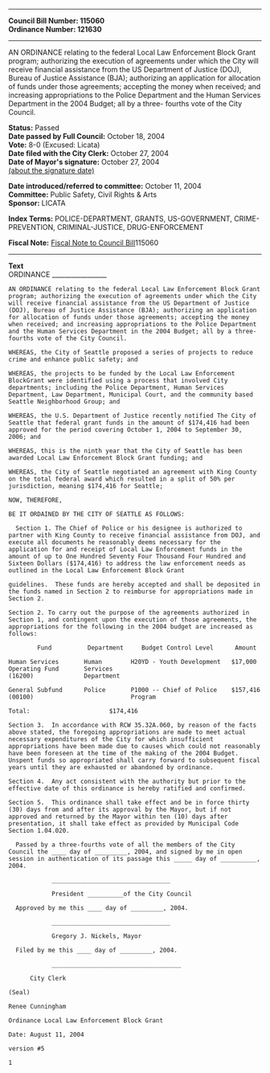 * * * * *  
  
**Council Bill Number: [](#h0)[](#h2)115060**   
**Ordinance Number: 121630**  
  
* * * * *  
  
AN ORDINANCE relating to the federal Local Law Enforcement Block Grant program; authorizing the execution of agreements under which the City will receive financial assistance from the US Department of Justice (DOJ), Bureau of Justice Assistance (BJA); authorizing an application for allocation of funds under those agreements; accepting the money when received; and increasing appropriations to the Police Department and the Human Services Department in the 2004 Budget; all by a three- fourths vote of the City Council.  
  
**Status:** Passed   
**Date passed by Full Council:** October 18, 2004   
**Vote:** 8-0 (Excused: Licata)   
**Date filed with the City Clerk:** October 27, 2004   
**Date of Mayor's signature:** October 27, 2004   
[(about the signature date)](/~public/approvaldate.htm)   
  
  
**Date introduced/referred to committee:** October 11, 2004   
**Committee:** Public Safety, Civil Rights & Arts   
**Sponsor:** LICATA   
  
**Index Terms:** POLICE-DEPARTMENT, GRANTS, US-GOVERNMENT, CRIME-PREVENTION, CRIMINAL-JUSTICE, DRUG-ENFORCEMENT  
  
**Fiscal Note:** [Fiscal Note to Council Bill](http://clerk.seattle.gov/~public/fnote/115060.htm)[](#h1)[](#h3)115060  
  
* * * * *  
  
**Text**  
    ORDINANCE _________________  
  
    AN ORDINANCE relating to the federal Local Law Enforcement Block Grant  
    program; authorizing the execution of agreements under which the City  
    will receive financial assistance from the US Department of Justice  
    (DOJ), Bureau of Justice Assistance (BJA); authorizing an application  
    for allocation of funds under those agreements; accepting the money  
    when received; and increasing appropriations to the Police Department  
    and the Human Services Department in the 2004 Budget; all by a three-  
    fourths vote of the City Council.  
  
    WHEREAS, the City of Seattle proposed a series of projects to reduce  
    crime and enhance public safety; and  
  
    WHEREAS, the projects to be funded by the Local Law Enforcement  
    BlockGrant were identified using a process that involved City  
    departments; including the Police Department, Human Services  
    Department, Law Department, Municipal Court, and the community based  
    Seattle Neighborhood Group; and  
  
    WHEREAS, the U.S. Department of Justice recently notified The City of  
    Seattle that federal grant funds in the amount of $174,416 had been  
    approved for the period covering October 1, 2004 to September 30,  
    2006; and  
  
    WHEREAS, this is the ninth year that the City of Seattle has been  
    awarded Local Law Enforcement Block Grant funding; and  
  
    WHEREAS, the City of Seattle negotiated an agreement with King County  
    on the total federal award which resulted in a split of 50% per  
    jurisdiction, meaning $174,416 for Seattle;  
  
    NOW, THEREFORE,  
  
    BE IT ORDAINED BY THE CITY OF SEATTLE AS FOLLOWS:  
  
      Section 1. The Chief of Police or his designee is authorized to  
    partner with King County to receive financial assistance from DOJ, and  
    execute all documents he reasonably deems necessary for the  
    application for and receipt of Local Law Enforcement funds in the  
    amount of up to One Hundred Seventy Four Thousand Four Hundred and  
    Sixteen Dollars ($174,416) to address the law enforcement needs as  
    outlined in the Local Law Enforcement Block Grant  
  
    guidelines.  These funds are hereby accepted and shall be deposited in  
    the funds named in Section 2 to reimburse for appropriations made in  
    Section 2.  
  
    Section 2. To carry out the purpose of the agreements authorized in  
    Section 1, and contingent upon the execution of those agreements, the  
    appropriations for the following in the 2004 budget are increased as  
    follows:  
  
            Fund          Department     Budget Control Level      Amount  
  
    Human Services       Human        H20YD - Youth Development   $17,000  
    Operating Fund       Services  
    (16200)              Department  
  
    General Subfund      Police       P1000 -- Chief of Police    $157,416  
    (00100)                           Program  
  
    Total:                      $174,416  
  
    Section 3.  In accordance with RCW 35.32A.060, by reason of the facts  
    above stated, the foregoing appropriations are made to meet actual  
    necessary expenditures of the City for which insufficient  
    appropriations have been made due to causes which could not reasonably  
    have been foreseen at the time of the making of the 2004 Budget.  
    Unspent funds so appropriated shall carry forward to subsequent fiscal  
    years until they are exhausted or abandoned by ordinance.  
  
    Section 4.  Any act consistent with the authority but prior to the  
    effective date of this ordinance is hereby ratified and confirmed.  
  
    Section 5.  This ordinance shall take effect and be in force thirty  
    (30) days from and after its approval by the Mayor, but if not  
    approved and returned by the Mayor within ten (10) days after  
    presentation, it shall take effect as provided by Municipal Code  
    Section 1.04.020.  
  
      Passed by a three-fourths vote of all the members of the City  
    Council the ____ day of _________, 2004, and signed by me in open  
    session in authentication of its passage this _____ day of __________,  
    2004.  
  
                _________________________________  
  
                President __________of the City Council  
  
      Approved by me this ____ day of _________, 2004.  
  
                _________________________________  
  
                Gregory J. Nickels, Mayor  
  
      Filed by me this ____ day of _________, 2004.  
  
                ____________________________________  
  
          City Clerk  
  
    (Seal)  
  
    Renee Cunningham  
  
    Ordinance Local Law Enforcement Block Grant  
  
    Date: August 11, 2004  
  
    version #5  
  
    1  
